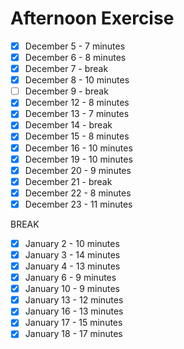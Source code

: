 # Afternoon Exercise

- [x] December 5 - 7 minutes
- [x] December 6 - 8 minutes
- [x] December 7 - break
- [x] December 8 - 10 minutes
- [ ] December 9 - break
- [x] December 12 - 8 minutes
- [x] December 13 - 7 minutes
- [x] December 14 - break
- [x] December 15 - 8 minutes
- [x] December 16 - 10 minutes
- [x] December 19 - 10 minutes
- [x] December 20 - 9 minutes
- [x] December 21 - break
- [x] December 22 - 8 minutes
- [x] December 23 - 11 minutes

BREAK

- [x] January 2 - 10 minutes
- [x] January 3 - 14 minutes
- [x] January 4 - 13 minutes
- [x] January 6 - 9 minutes
- [x] January 10 - 9 minutes
- [x] January 13 - 12 minutes
- [x] January 16 - 13 minutes
- [x] January 17 - 15 minutes
- [x] January 18 - 17 minutes
